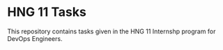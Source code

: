 # HNG 11 Tasks

This repository contains tasks given in the HNG 11 Internshp program for DevOps Engineers.
